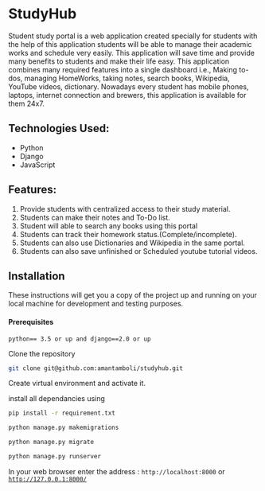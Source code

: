
# StudyHub

Student study portal is a web application created specially for
students with the help of this application students will be able to manage their
academic works and schedule very easily. This application will save time and
provide many benefits to students and make their life easy. This application
combines many required features into a single dashboard i.e., Making to-dos,
managing HomeWorks, taking notes, search books, Wikipedia, YouTube videos,
dictionary. Nowadays every student has mobile phones, laptops, internet
connection and brewers, this application is available for them 24x7.

<h2>Technologies Used:</h2>
<ul>
    <li>Python</li>
    <li>Django</li>
    <li>JavaScript</li>
    
</ul>

<h2>Features:</h2>
<ol>
<li>Provide students with centralized access to their study material.</li>
<li>Students can make their notes and To-Do list.</li>
<li>Student will able to search any books using this portal</li>
<li>Students can track their homework status.(Complete/incomplete).</li>
<li>Students can also use Dictionaries and Wikipedia in the same portal.</li>
<li>Students can also save unfinished or Scheduled youtube tutorial videos.</li>
</ol>

## Installation

<p>These instructions will get you a copy of the project up and running on your local machine for development and testing purposes.</p>

<h4>Prerequisites</h4>
<code>python== 3.5 or up and django==2.0 or up</code>

Clone the repository
```bash
git clone git@github.com:amantamboli/studyhub.git
```
Create virtual environment and activate it.

install all dependancies using
```bash
pip install -r requirement.txt
```



```bash
python manage.py makemigrations
```
```bash
python manage.py migrate
```
```bash
python manage.py runserver
```
    
In your web browser enter the address : <code>http://localhost:8000</code> or <code>http://127.0.0.1:8000/</code>

